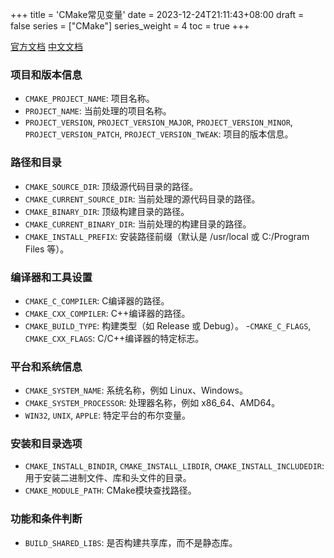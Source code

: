 +++
title = 'CMake常见变量'
date = 2023-12-24T21:11:43+08:00
draft = false
series = ["CMake"]
series_weight = 4
toc = true
+++

[官方文档](https://cmake.org/cmake/help/latest/manual/cmake-variables.7.html)
[中文文档](https://cmake-doc.readthedocs.io/zh-cn/latest/manual/cmake-env-variables.7.html)

### 项目和版本信息
- `CMAKE_PROJECT_NAME`: 项目名称。
- `PROJECT_NAME`: 当前处理的项目名称。
- `PROJECT_VERSION`, `PROJECT_VERSION_MAJOR`, `PROJECT_VERSION_MINOR`, `PROJECT_VERSION_PATCH`, `PROJECT_VERSION_TWEAK`: 项目的版本信息。
### 路径和目录
- `CMAKE_SOURCE_DIR`: 顶级源代码目录的路径。
- `CMAKE_CURRENT_SOURCE_DIR`: 当前处理的源代码目录的路径。
- `CMAKE_BINARY_DIR`: 顶级构建目录的路径。
- `CMAKE_CURRENT_BINARY_DIR`: 当前处理的构建目录的路径。
- `CMAKE_INSTALL_PREFIX`: 安装路径前缀（默认是 /usr/local 或 C:/Program Files 等）。
### 编译器和工具设置
- `CMAKE_C_COMPILER`: C编译器的路径。
- `CMAKE_CXX_COMPILER`: C++编译器的路径。
- `CMAKE_BUILD_TYPE`: 构建类型（如 Release 或 Debug）。
 -`CMAKE_C_FLAGS`, `CMAKE_CXX_FLAGS`: C/C++编译器的特定标志。
### 平台和系统信息
- `CMAKE_SYSTEM_NAME`: 系统名称，例如 Linux、Windows。
- `CMAKE_SYSTEM_PROCESSOR`: 处理器名称，例如 x86_64、AMD64。
- `WIN32`, `UNIX`, `APPLE`: 特定平台的布尔变量。
### 安装和目录选项
- `CMAKE_INSTALL_BINDIR`, `CMAKE_INSTALL_LIBDIR`, `CMAKE_INSTALL_INCLUDEDIR`: 用于安装二进制文件、库和头文件的目录。
- `CMAKE_MODULE_PATH`: CMake模块查找路径。
### 功能和条件判断
- `BUILD_SHARED_LIBS`: 是否构建共享库，而不是静态库。